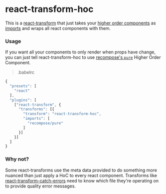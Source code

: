 # react-transform-hoc

This is a [react-transform](https://github.com/gaearon/babel-plugin-react-transform) that just takes your [higher order components](https://medium.com/@dan_abramov/mixins-are-dead-long-live-higher-order-components-94a0d2f9e750) as [imports](https://github.com/gaearon/babel-plugin-react-transform#configuration) and wraps all react components with them.

### Usage

If you want all your components to only render when props have change, you can just tell react-transform-hoc to use [recompose's `pure`](https://github.com/acdlite/recompose/blob/master/docs/API.md#pure) Higher Order Component.

> .babelrc
```js
{
  "presets": [
    "react"
  ],
  "plugins": [
    ["react-transform", {
      "transforms": [{
        "transform": "react-transform-hoc",
        "imports": [
          "recompose/pure"
        ]
      }]
    }]
  ]
}
```

### Why not?

Some react-transforms use the meta data provided to do something more nuanced than just apply a HoC to every react component. Transforms like [react-transform-catch-errors](https://github.com/gaearon/react-transform-catch-errors) need to know which file they're operating on to provide quality error messages.
